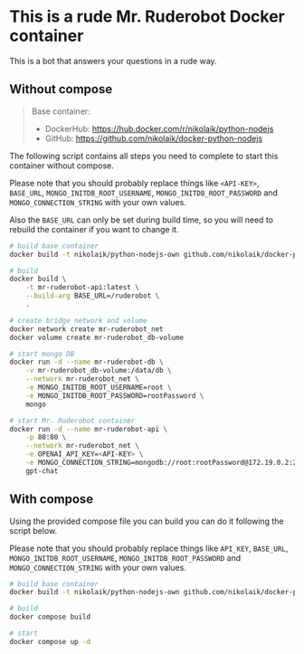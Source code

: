 # This is a rude Mr. Ruderobot Docker container
This is a bot that answers your questions in a rude way.


## Without compose
> Base container:
> * DockerHub: https://hub.docker.com/r/nikolaik/python-nodejs
> * GitHub: https://github.com/nikolaik/docker-python-nodejs

The following script contains all steps you need to complete to start this container without compose.

Please note that you should probably replace things like `<API-KEY>`, `BASE_URL`, `MONGO_INITDB_ROOT_USERNAME`, `MONGO_INITDB_ROOT_PASSWORD` and `MONGO_CONNECTION_STRING` with your own values.

Also the `BASE_URL` can only be set during build time, so you will need to rebuild the container if you want to change it.

```bash
# build base container
docker build -t nikolaik/python-nodejs-own github.com/nikolaik/docker-python-nodejs#main

# build
docker build \
    -t mr-ruderobot-api:latest \
    --build-arg BASE_URL=/ruderobot \
    .

# create bridge network and volume
docker network create mr-ruderobot_net
docker volume create mr-ruderobot_db-volume

# start mongo DB
docker run -d --name mr-ruderobot-db \
    -v mr-ruderobot_db-volume:/data/db \
    --network mr-ruderobot_net \
    -e MONGO_INITDB_ROOT_USERNAME=root \
    -e MONGO_INITDB_ROOT_PASSWORD=rootPassword \
    mongo

# start Mr. Ruderobot container
docker run -d --name mr-ruderobot-api \
    -p 80:80 \
    --network mr-ruderobot_net \
    -e OPENAI_API_KEY=<API-KEY> \
    -e MONGO_CONNECTION_STRING=mongodb://root:rootPassword@172.19.0.2:27017 \
    gpt-chat
```


## With compose
Using the provided compose file you can build you can do it following the script below.

Please note that you should probably replace things like `API_KEY`, `BASE_URL`, `MONGO_INITDB_ROOT_USERNAME`, `MONGO_INITDB_ROOT_PASSWORD` and `MONGO_CONNECTION_STRING` with your own values.

```bash
# build base container
docker build -t nikolaik/python-nodejs-own github.com/nikolaik/docker-python-nodejs#main

# build
docker compose build

# start
docker compose up -d
```